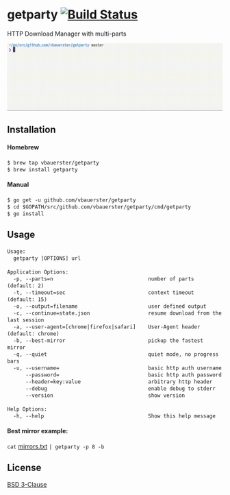 # getparty [![Build Status](https://travis-ci.org/vbauerster/getparty.svg?branch=master)](https://travis-ci.org/vbauerster/getparty)

HTTP Download Manager with multi-parts

![showcase](showcase.gif)

## Installation
#### Homebrew
```
$ brew tap vbauerster/getparty
$ brew install getparty
```
#### Manual
```
$ go get -u github.com/vbauerster/getparty
$ cd $GOPATH/src/github.com/vbauerster/getparty/cmd/getparty
$ go install
```

## Usage
```
Usage:
  getparty [OPTIONS] url

Application Options:
  -p, --parts=n                               number of parts (default: 2)
  -t, --timeout=sec                           context timeout (default: 15)
  -o, --output=filename                       user defined output
  -c, --continue=state.json                   resume download from the last session
  -a, --user-agent=[chrome|firefox|safari]    User-Agent header (default: chrome)
  -b, --best-mirror                           pickup the fastest mirror
  -q, --quiet                                 quiet mode, no progress bars
  -u, --username=                             basic http auth username
      --password=                             basic http auth password
      --header=key:value                      arbitrary http header
      --debug                                 enable debug to stderr
      --version                               show version

Help Options:
  -h, --help                                  Show this help message
```

#### Best mirror example:
`cat` [mirrors.txt](https://github.com/vbauerster/getparty/blob/master/mirrors.txt) `| getparty -p 8 -b`

## License
[BSD 3-Clause](https://opensource.org/licenses/BSD-3-Clause)
